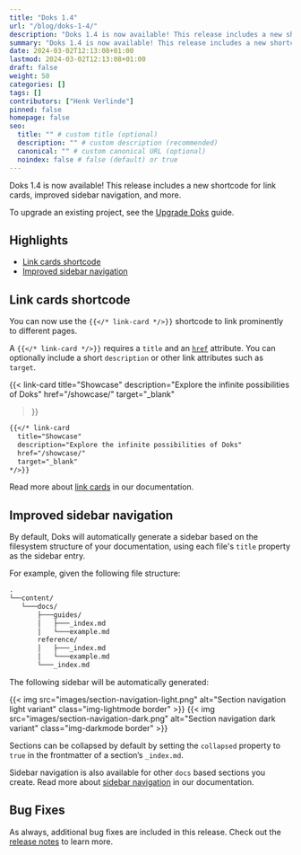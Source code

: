 ```yaml
---
title: "Doks 1.4"
url: "/blog/doks-1-4/"
description: "Doks 1.4 is now available! This release includes a new shortcode for link cards, improved sidebar navigation, and more."
summary: "Doks 1.4 is now available! This release includes a new shortcode for link cards, improved sidebar navigation, and more."
date: 2024-03-02T12:13:08+01:00
lastmod: 2024-03-02T12:13:08+01:00
draft: false
weight: 50
categories: []
tags: []
contributors: ["Henk Verlinde"]
pinned: false
homepage: false
seo:
  title: "" # custom title (optional)
  description: "" # custom description (recommended)
  canonical: "" # custom canonical URL (optional)
  noindex: false # false (default) or true
---
```


Doks 1.4 is now available! This release includes a new shortcode for link cards, improved sidebar navigation, and more.

To upgrade an existing project, see the [Upgrade Doks](/docs/start-here/upgrade-doks/) guide.

<!-- omit in toc -->
## Highlights

- [Link cards shortcode](#link-cards-shortcode)
- [Improved sidebar navigation](#improved-sidebar-navigation)

## Link cards shortcode

You can now use the `{{</* link-card */>}}` shortcode to link prominently to different pages.

A `{{</* link-card */>}}` requires a `title` and an [`href`](https://developer.mozilla.org/en-US/docs/Web/HTML/Element/a#href) attribute. You can optionally include a short `description` or other link attributes such as `target`.

{{< link-card
  title="Showcase"
  description="Explore the infinite possibilities of Doks"
  href="/showcase/"
  target="_blank"
>}}

```md
{{</* link-card
  title="Showcase"
  description="Explore the infinite possibilities of Doks"
  href="/showcase/"
  target="_blank"
*/>}}
```

Read more about [link cards](https://getdoks.org/docs/basics/shortcodes/#link-cards) in our documentation.

## Improved sidebar navigation

By default, Doks will automatically generate a sidebar based on the filesystem structure of your documentation, using each file's `title` property as the sidebar entry.

For example, given the following file structure:

```md
.
└──content/
   └───docs/
       ├───guides/
       │   ├───_index.md
       │   └───example.md
       reference/
       │   ├───_index.md
       │   └───example.md
       └───_index.md
```

The following sidebar will be automatically generated:

{{< img src="images/section-navigation-light.png" alt="Section navigation light variant" class="img-lightmode border" >}}
{{< img src="images/section-navigation-dark.png" alt="Section navigation dark variant" class="img-darkmode border" >}}

Sections can be collapsed by default by setting the `collapsed` property to `true` in the frontmatter of a section’s `_index.md`.

Sidebar navigation is also available for other `docs` based sections you create. Read more about [sidebar navigation](https://getdoks.org/docs/basics/navigation/#sidebar) in our documentation.

<!-- omit in toc -->
## Bug Fixes

As always, additional bug fixes are included in this release. Check out the [release notes](https://github.com/thuliteio/doks-core/releases/tag/v1.4.0) to learn more.
